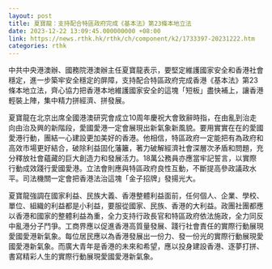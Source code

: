 ```yaml
---
layout: post
title: 夏寶龍：支持配合特區政府完成《基本法》第23條本地立法
date: 2023-12-22 13:09:45.000000000 +08:00
link: https://news.rthk.hk/rthk/ch/component/k2/1733397-20231222.htm
categories: rthk
---
```


中共中央港澳辦、國務院港澳辦主任夏寶龍表示，要堅定維護國家安全和香港社會穩定，進一步築牢安全穩定的屏障，支持配合特區政府完成香港《基本法》第23條本地立法，齊心協力把香港本地維護國家安全的這塊「短板」盡快補上，讓香港輕裝上陣，集中精力拼經濟、拼發展。

夏寶龍在北京出席全國港澳研究會成立10周年慶祝大會致辭時指，在由亂到治走向由治及興的新階段，愛國愛港一定會展現出新氣象新風貌。要用實實在在的愛國愛港行動，團結一心建設更加美好的香港。他相信，特區政府一定能把有為政府和高效市場更好結合，破除利益固化藩籬，著力破解經濟社會深層次矛盾和問題，充分釋放社會蘊藏的巨大創造力和發展活力。18萬公務員亦應當牢記誓言，以實際行動成效踐行愛國愛港。立法會則應與特區政府良性互動，不斷提高參政議政水平。司法機關一定會把香港法治這塊「金子招牌」發揚光大。

夏寶龍強調在國家利益、民族大義、香港整體利益面前，任何個人、企業、學校、單位、組織的利益都是小利益，要服從國家、民族、香港的大利益。政團社團都應以香港和國家的整體利益為重，全力支持行政長官和特區政府依法施政，全力同反中亂港分子鬥爭。工商界應以促進香港高質量發展、踐行社會責任的實際行動展現愛國愛港新氣象。每位居民應以為香港發展出一份力、發一份光的實際行動展現愛國愛港新氣象。而廣大青年是香港的未來和希望，應以投身建設香港、逐夢打拼、書寫精彩人生的實際行動展現愛國愛港新氣象。
